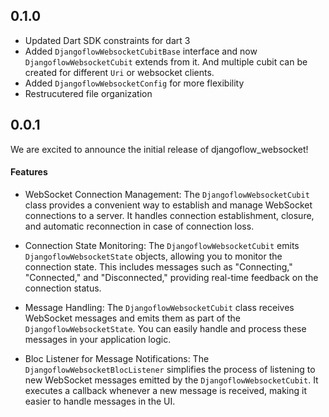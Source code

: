 ## 0.1.0

- Updated Dart SDK constraints for dart 3
- Added `DjangoflowWebsocketCubitBase` interface and now `DjangoflowWebsocketCubit` extends from it. And multiple cubit can be created for different `Uri` or websocket clients.
- Added `DjangoflowWebsocketConfig` for more flexibility
- Restrucutered file organization

## 0.0.1

We are excited to announce the initial release of djangoflow_websocket!

#### Features

- WebSocket Connection Management: The `DjangoflowWebsocketCubit` class provides a convenient way to establish and manage WebSocket connections to a server. It handles connection establishment, closure, and automatic reconnection in case of connection loss.

- Connection State Monitoring: The `DjangoflowWebsocketCubit` emits `DjangoflowWebsocketState` objects, allowing you to monitor the connection state. This includes messages such as "Connecting," "Connected," and "Disconnected," providing real-time feedback on the connection status.

- Message Handling: The `DjangoflowWebsocketCubit` class receives WebSocket messages and emits them as part of the `DjangoflowWebsocketState`. You can easily handle and process these messages in your application logic.

- Bloc Listener for Message Notifications: The `DjangoflowWebsocketBlocListener` simplifies the process of listening to new WebSocket messages emitted by the `DjangoflowWebsocketCubit`. It executes a callback whenever a new message is received, making it easier to handle messages in the UI.
